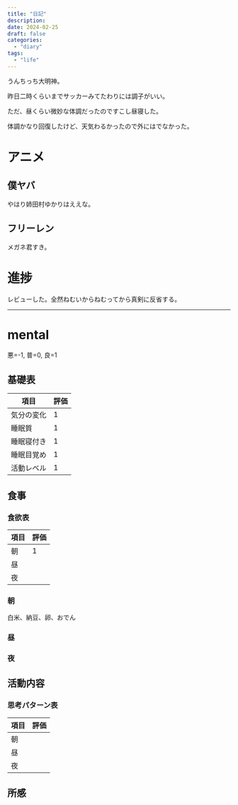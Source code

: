 ```yaml
---
title: "日記"
description:
date: 2024-02-25
draft: false
categories:
  - "diary"
tags:
  - "life"
---
```


うんちっち大明神。

昨日二時くらいまでサッカーみてたわりには調子がいい。

ただ、昼くらい微妙な体調だったのですこし昼寝した。

体調かなり回復したけど、天気わるかったので外にはでなかった。

# アニメ

## 僕ヤバ

やはり姉田村ゆかりはええな。

## フリーレン

メガネ君すき。

# 進捗

レビューした。全然ねむいからねむってから真剣に反省する。

---

# mental

悪=-1, 普=0, 良=1

## 基礎表

| 項目       | 評価 |
| ---------- | ---- |
| 気分の変化 | 1    |
| 睡眠質     | 1    |
| 睡眠寝付き | 1    |
| 睡眠目覚め | 1    |
| 活動レベル | 1    |

## 食事

### 食欲表

| 項目 | 評価 |
| ---- | ---- |
| 朝   | 1    |
| 昼   |      |
| 夜   |      |

### 朝

白米、納豆、卵、おでん

### 昼

### 夜

## 活動内容

### 思考パターン表

| 項目 | 評価 |
| ---- | ---- |
| 朝   |      |
| 昼   |      |
| 夜   |      |

## 所感
